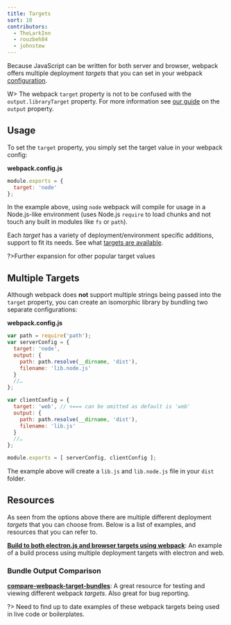 ```yaml
---
title: Targets
sort: 10
contributors:
  - TheLarkInn
  - rouzbeh84
  - johnstew
---
```


Because JavaScript can be written for both server and browser, webpack offers multiple deployment _targets_ that you can set in your webpack [configuration](/configuration).

W> The webpack `target` property is not to be confused with the `output.libraryTarget` property. For more information see [our guide](/concepts/output) on the `output` property.

## Usage

To set the `target` property, you simply set the target value in your webpack config:

**webpack.config.js**

```javascript
module.exports = {
  target: 'node'
};
```

In the example above, using `node` webpack will compile for usage in a Node.js-like environment (uses Node.js `require` to load chunks and not touch any built in modules like `fs` or `path`).

Each _target_ has a variety of deployment/environment specific additions, support to fit its needs. See what [targets are available](/configuration/target).

?>Further expansion for other popular target values

## Multiple Targets

Although webpack does **not** support multiple strings being passed into the `target` property, you can create an isomorphic library by bundling two separate configurations:

**webpack.config.js**

```javascript
var path = require('path');
var serverConfig = {
  target: 'node',
  output: {
    path: path.resolve(__dirname, 'dist'),
    filename: 'lib.node.js'
  }
  //…
};

var clientConfig = {
  target: 'web', // <=== can be omitted as default is 'web'
  output: {
    path: path.resolve(__dirname, 'dist'),
    filename: 'lib.js'
  }
  //…
};

module.exports = [ serverConfig, clientConfig ];
```

The example above will create a `lib.js` and `lib.node.js` file in your `dist` folder.

## Resources

As seen from the options above there are multiple different deployment _targets_ that you can choose from. Below is a list of examples, and resources that you can refer to.

**[Build to both electron.js and browser targets using webpack](https://medium.com/@ad_harmonium/build-to-both-electron-js-and-browser-targets-using-webpack-59266bdb76a)**: An example of a build process using multiple deployment targets with electron and web.

### Bundle Output Comparison

  **[compare-webpack-target-bundles](https://github.com/TheLarkInn/compare-webpack-target-bundles)**: A great resource for testing and viewing different webpack _targets_. Also great for bug reporting.

?> Need to find up to date examples of these webpack targets being used in live code or boilerplates.
